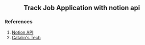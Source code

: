 <h2 align ="center">Track Job Application with notion api </h2>

### References
1. [Notion API](https://developers.notion.com/)
2. [Catalin's Tech](https://catalins.tech/)
